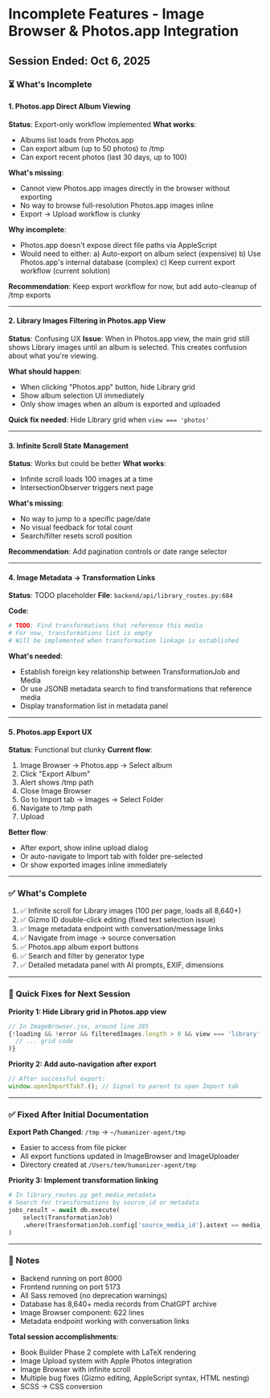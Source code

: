 # Incomplete Features - Image Browser & Photos.app Integration

## Session Ended: Oct 6, 2025

### ⏳ What's Incomplete

#### 1. **Photos.app Direct Album Viewing**
**Status**: Export-only workflow implemented
**What works**:
- Albums list loads from Photos.app
- Can export album (up to 50 photos) to /tmp
- Can export recent photos (last 30 days, up to 100)

**What's missing**:
- Cannot view Photos.app images directly in the browser without exporting
- No way to browse full-resolution Photos.app images inline
- Export → Upload workflow is clunky

**Why incomplete**:
- Photos.app doesn't expose direct file paths via AppleScript
- Would need to either:
  a) Auto-export on album select (expensive)
  b) Use Photos.app's internal database (complex)
  c) Keep current export workflow (current solution)

**Recommendation**: Keep export workflow for now, but add auto-cleanup of /tmp exports

---

#### 2. **Library Images Filtering in Photos.app View**
**Status**: Confusing UX
**Issue**: When in Photos.app view, the main grid still shows Library images until an album is selected. This creates confusion about what you're viewing.

**What should happen**:
- When clicking "Photos.app" button, hide Library grid
- Show album selection UI immediately
- Only show images when an album is exported and uploaded

**Quick fix needed**: Hide Library grid when `view === 'photos'`

---

#### 3. **Infinite Scroll State Management**
**Status**: Works but could be better
**What works**:
- Infinite scroll loads 100 images at a time
- IntersectionObserver triggers next page

**What's missing**:
- No way to jump to a specific page/date
- No visual feedback for total count
- Search/filter resets scroll position

**Recommendation**: Add pagination controls or date range selector

---

#### 4. **Image Metadata → Transformation Links**
**Status**: TODO placeholder
**File**: `backend/api/library_routes.py:684`

**Code**:
```python
# TODO: Find transformations that reference this media
# For now, transformations list is empty
# Will be implemented when transformation linkage is established
```

**What's needed**:
- Establish foreign key relationship between TransformationJob and Media
- Or use JSONB metadata search to find transformations that reference media
- Display transformation list in metadata panel

---

#### 5. **Photos.app Export UX**
**Status**: Functional but clunky
**Current flow**:
1. Image Browser → Photos.app → Select album
2. Click "Export Album"
3. Alert shows /tmp path
4. Close Image Browser
5. Go to Import tab → Images → Select Folder
6. Navigate to /tmp path
7. Upload

**Better flow**:
- After export, show inline upload dialog
- Or auto-navigate to Import tab with folder pre-selected
- Or show exported images inline immediately

---

### ✅ What's Complete

1. ✅ Infinite scroll for Library images (100 per page, loads all 8,640+)
2. ✅ Gizmo ID double-click editing (fixed text selection issue)
3. ✅ Image metadata endpoint with conversation/message links
4. ✅ Navigate from image → source conversation
5. ✅ Photos.app album export buttons
6. ✅ Search and filter by generator type
7. ✅ Detailed metadata panel with AI prompts, EXIF, dimensions

---

### 🔧 Quick Fixes for Next Session

**Priority 1: Hide Library grid in Photos.app view**
```jsx
// In ImageBrowser.jsx, around line 285
{!loading && !error && filteredImages.length > 0 && view === 'library' && (
  // ... grid code
)}
```

**Priority 2: Add auto-navigation after export**
```jsx
// After successful export:
window.openImportTab?.(); // Signal to parent to open Import tab
```

---

### ✅ Fixed After Initial Documentation

**Export Path Changed**: `/tmp` → `~/humanizer-agent/tmp`
- Easier to access from file picker
- All export functions updated in ImageBrowser and ImageUploader
- Directory created at `/Users/tem/humanizer-agent/tmp`

**Priority 3: Implement transformation linking**
```python
# In library_routes.py get_media_metadata
# Search for transformations by source_id or metadata
jobs_result = await db.execute(
    select(TransformationJob)
    .where(TransformationJob.config['source_media_id'].astext == media_id)
)
```

---

### 📝 Notes

- Backend running on port 8000
- Frontend running on port 5173
- All Sass removed (no deprecation warnings)
- Database has 8,640+ media records from ChatGPT archive
- Image Browser component: 622 lines
- Metadata endpoint working with conversation links

**Total session accomplishments**:
- Book Builder Phase 2 complete with LaTeX rendering
- Image Upload system with Apple Photos integration
- Image Browser with infinite scroll
- Multiple bug fixes (Gizmo editing, AppleScript syntax, HTML nesting)
- SCSS → CSS conversion
